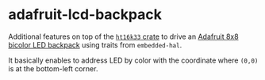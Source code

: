 # adafruit-lcd-backpack

Additional features on top of the [`ht16k33` crate](https://crates.io/crates/ht16k33) to drive an [Adafruit 8x8 bicolor LED backpack](https://learn.adafruit.com/adafruit-led-backpack/bi-color-8x8-matrix) using traits from `embedded-hal`.

It basically enables to address LED by color with the coordinate where `(0,0)` is at the bottom-left corner.